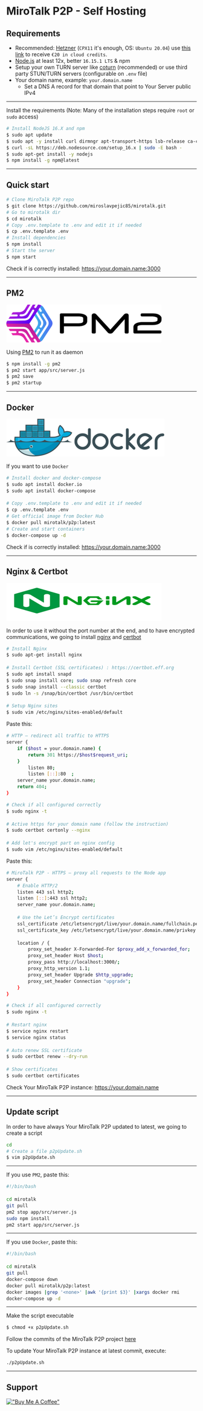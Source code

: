 # MiroTalk P2P - Self Hosting

## Requirements

-   Recommended: [Hetzner](https://www.hetzner.com/cloud) (`CPX11` it's enough, OS: `Ubuntu 20.04`) use [this link](https://hetzner.cloud/?ref=XdRifCzCK3bn) to receive `€⁠20 in cloud credits`.
-   [Node.js](https://nodejs.org/en/) at least 12x, better `16.15.1 LTS` & npm
-   Setup your own TURN server like [coturn](https://github.com/coturn/coturn) (recommended) or use third party STUN/TURN servers (configurable on `.env` file)
-   Your domain name, example: `your.domain.name`
    -   Set a DNS A record for that domain that point to Your Server public IPv4

---

Install the requirements (Note: Many of the installation steps require `root` or `sudo` access)

```bash
# Install NodeJS 16.X and npm
$ sudo apt update
$ sudo apt -y install curl dirmngr apt-transport-https lsb-release ca-certificates
$ curl -sL https://deb.nodesource.com/setup_16.x | sudo -E bash -
$ sudo apt-get install -y nodejs
$ npm install -g npm@latest
```

---

## Quick start

```bash
# Clone MiroTalk P2P repo
$ git clone https://github.com/miroslavpejic85/mirotalk.git
# Go to mirotalk dir
$ cd mirotalk
# Copy .env.template to .env and edit it if needed
$ cp .env.template .env
# Install dependencies
$ npm install
# Start the server
$ npm start
```

Check if is correctly installed: https://your.domain.name:3000

---

## PM2

![pm2](../public/images/pm2.png)

Using [PM2](https://pm2.keymetrics.io) to run it as daemon

```bash
$ npm install -g pm2
$ pm2 start app/src/server.js
$ pm2 save
$ pm2 startup
```

---

## Docker

![docker](../public/images/docker.png)

If you want to use `Docker`

```bash
# Install docker and docker-compose
$ sudo apt install docker.io
$ sudo apt install docker-compose

# Copy .env.template to .env and edit it if needed
$ cp .env.template .env
# Get official image from Docker Hub
$ docker pull mirotalk/p2p:latest
# Create and start containers
$ docker-compose up -d
```

Check if is correctly installed: https://your.domain.name:3000

---

## Nginx & Certbot

![nginx](../public/images/nginx.png)

In order to use it without the port number at the end, and to have encrypted communications, we going to install [nginx](https://www.nginx.com) and [certbot](https://certbot.eff.org)

```bash
# Install Nginx
$ sudo apt-get install nginx

# Install Certbot (SSL certificates) : https://certbot.eff.org
$ sudo apt install snapd
$ sudo snap install core; sudo snap refresh core
$ sudo snap install --classic certbot
$ sudo ln -s /snap/bin/certbot /usr/bin/certbot

# Setup Nginx sites
$ sudo vim /etc/nginx/sites-enabled/default
```

Paste this:

```bash
# HTTP — redirect all traffic to HTTPS
server {
    if ($host = your.domain.name) {
        return 301 https://$host$request_uri;
    }
        listen 80;
        listen [::]:80  ;
    server_name your.domain.name;
    return 404;
}
```

```bash
# Check if all configured correctly
$ sudo nginx -t

# Active https for your domain name (follow the instruction)
$ sudo certbot certonly --nginx

# Add let's encrypt part on nginx config
$ sudo vim /etc/nginx/sites-enabled/default
```

Paste this:

```bash
# MiroTalk P2P - HTTPS — proxy all requests to the Node app
server {
	# Enable HTTP/2
	listen 443 ssl http2;
	listen [::]:443 ssl http2;
	server_name your.domain.name;

	# Use the Let’s Encrypt certificates
	ssl_certificate /etc/letsencrypt/live/your.domain.name/fullchain.pem;
	ssl_certificate_key /etc/letsencrypt/live/your.domain.name/privkey.pem;

	location / {
		proxy_set_header X-Forwarded-For $proxy_add_x_forwarded_for;
		proxy_set_header Host $host;
		proxy_pass http://localhost:3000/;
		proxy_http_version 1.1;
		proxy_set_header Upgrade $http_upgrade;
		proxy_set_header Connection "upgrade";
	}
}
```

```bash
# Check if all configured correctly
$ sudo nginx -t

# Restart nginx
$ service nginx restart
$ service nginx status

# Auto renew SSL certificate
$ sudo certbot renew --dry-run

# Show certificates
$ sudo certbot certificates
```

Check Your MiroTalk P2P instance: https://your.domain.name

---

## Update script

In order to have always Your MiroTalk P2P updated to latest, we going to create a script

```bash
cd
# Create a file p2pUpdate.sh
$ vim p2pUpdate.sh
```

---

If you use `PM2`, paste this:

```bash
#!/bin/bash

cd mirotalk
git pull
pm2 stop app/src/server.js
sudo npm install
pm2 start app/src/server.js
```

---

If you use `Docker`, paste this:

```bash
#!/bin/bash

cd mirotalk
git pull
docker-compose down
docker pull mirotalk/p2p:latest
docker images |grep '<none>' |awk '{print $3}' |xargs docker rmi
docker-compose up -d
```

---

Make the script executable

```bash
$ chmod +x p2pUpdate.sh
```

Follow the commits of the MiroTalk P2P project [here](https://github.com/miroslavpejic85/mirotalk/commits/master)

To update Your MiroTalk P2P instance at latest commit, execute:

```bash
./p2pUpdate.sh
```

---

## Support

[!["Buy Me A Coffee"](https://www.buymeacoffee.com/assets/img/custom_images/orange_img.png)](https://www.buymeacoffee.com/mirotalk/mirotalk-free-secure-video-calls-chat-screen-sharing)
